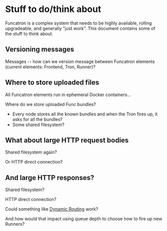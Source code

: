 # Stuff to do/think about

Funcatron is a complex system that needs to be highly available,
rolling upgradeable, and generally "just work". This document contains
some of the stuff to think about.

## Versioning messages

Messages -- how can we version message between Funcatron elements (current elements: Frontend, Tron, Runner)?

## Where to store uploaded files

All Funcatron elements run in ephemeral Docker containers...

Where do we store uploaded Func bundles?

* Every node stores all the known bundles and
  when the Tron fires up, it asks for all the bundles?
* Some shared filesystem?

## What about large HTTP request bodies

Shared filesystem again?

Or HTTP direct connection?

## And large HTTP responses?

Shared filesystem?

HTTP direct connection?

Could something like [Dynamic Routing](https://openresty.org/en/dynamic-routing-based-on-redis.html) work?

And how would that impact using queue depth to choose
how to fire up new Runners?

